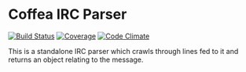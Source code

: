 # Coffea IRC Parser
[![Build Status](https://img.shields.io/travis/caffeinery/coffea-irc-parser/master.svg?style=flat-square)](https://travis-ci.org/caffeinery/coffea-irc-parser) [![Coverage](https://img.shields.io/coveralls/caffeinery/coffea-irc-parser.svg?style=flat-square)](https://coveralls.io/r/caffeinery/coffea-irc-parser) [![Code Climate](https://img.shields.io/codeclimate/github/caffeinery/coffea-irc-parser.svg?style=flat-square)](https://codeclimate.com/github/caffeinery/coffea-irc-parser)

This is a standalone IRC parser which crawls through lines fed to it and returns an object relating to the message.
